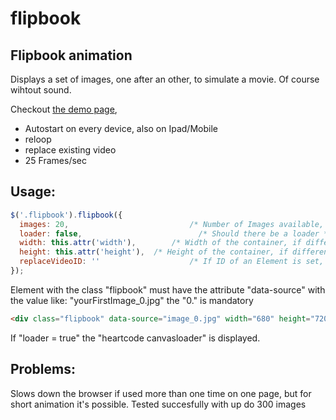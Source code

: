flipbook
========

Flipbook animation
-----------------
Displays a set of images, one after an other, to simulate a movie. Of course wihtout sound. 

Checkout [the demo page](http://kunden.marexx.net/flipbook/),

* Autostart on every device, also on Ipad/Mobile
* reloop
* replace existing video
* 25 Frames/sec

Usage:
------
```javascript
$('.flipbook').flipbook({
  images: 20,  					        /* Number of Images available, they have to be continuously numbered, starting with 0 */
  loader: false,					      /* Should there be a loader */
  width: this.attr('width'),		/* Width of the container, if different than the .flipbook container */
  height: this.attr('height'),	/* Height of the container, if different than the .flipbook container */
  replaceVideoID: ''				    /* If ID of an Element is set, this Element will be hidden, when flipbook is loaded */
});
````

Element with the class "flipbook" must have the attribute "data-source" with the value like: "yourFirstImage_0.jpg" the "0." is mandatory
```html
<div class="flipbook" data-source="image_0.jpg" width="680" height="720"></div>
```

If "loader = true" the "heartcode canvasloader" is displayed.

Problems:
--------
Slows down the browser if used more than one time on one page, but for short animation it's possible.
Tested succesfully with up do 300 images
